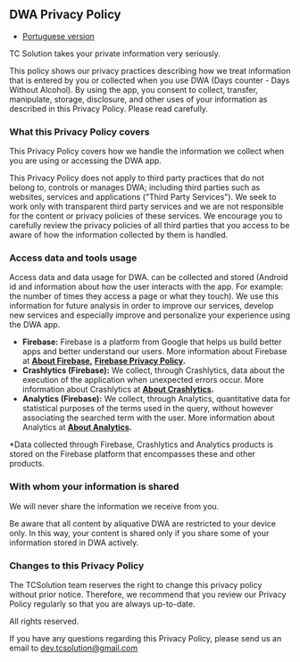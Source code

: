 ## DWA Privacy Policy

* [Portuguese version](/privacy_policy-pt.html)

TC Solution takes your private information very seriously.

This policy shows our privacy practices describing how we treat information that is entered by you or collected when you use DWA (Days counter - Days Without Alcohol).
By using the app, you consent to collect, transfer, manipulate, storage, disclosure, and other uses of your information as described in this Privacy Policy. Please read carefully.

### What this Privacy Policy covers

This Privacy Policy covers how we handle the information we collect when you are using or accessing the DWA app.

This Privacy Policy does not apply to third party practices that do not belong to, controls or manages DWA; including third parties such as websites, services and applications ("Third Party Services"). We seek to work only with transparent third party services and we are not responsible for the content or privacy policies of these services. We encourage you to carefully review the privacy policies of all third parties that you access to be aware of how the information collected by them is handled.

### Access data and tools usage

Access data and data usage for DWA. can be collected and stored (Android id and information about how the user interacts with the app. For example: the number of times they access a page or what they touch). We use this information for future analysis in order to improve our services, develop new services and especially improve and personalize your experience using the DWA app.

* **Firebase:** Firebase is a platform from Google that helps us build better apps and better understand our users. More information about Firebase at **[About Firebase](https://www.google.com/url?sa=t&rct=j&q=&esrc=s&source=web&cd=&cad=rja&uact=8&ved=2ahUKEwj908zli6P3AhX_g5UCHV3nDzQQFnoECAkQAQ&url=https%3A%2F%2Ffirebase.google.com%2F%3Fhl%3Dpt&usg=AOvVaw35ZHRRnbb3FRIt3tVbLP7-),** **[Firebase Privacy Policy](https://firebase.google.com/support/privacy?hl=pt-br).**
* **Crashlytics (Firebase):** We collect, through Crashlytics, data about the execution of the application when unexpected errors occur. More information about Crashlytics at **[About Crashlytics](https://firebase.google.com/docs/crashlytics).**
* **Analytics (Firebase):** We collect, through Analytics, quantitative data for statistical purposes of the terms used in the query, without however associating the searched term with the user. More information about Analytics at **[About Analytics](https://firebase.google.com/docs/analytics/events?hl=pt-br&platform=android).**

\*Data collected through Firebase, Crashlytics and Analytics products is stored on the Firebase platform that encompasses these and other products.

### With whom your information is shared

We will never share the information we receive from you.

Be aware that all content by aliquative DWA are restricted to your device only. In this way, your content is shared only if you share some of your information stored in DWA actively.

### Changes to this Privacy Policy

The TCSolution team reserves the right to change this privacy policy without prior notice. Therefore, we recommend that you review our Privacy Policy regularly so that you are always up-to-date.

All rights reserved.

If you have any questions regarding this Privacy Policy, please send us an email to [dev.tcsolution@gmail.com](mailto:dev.tcsolution@gmail.com)





